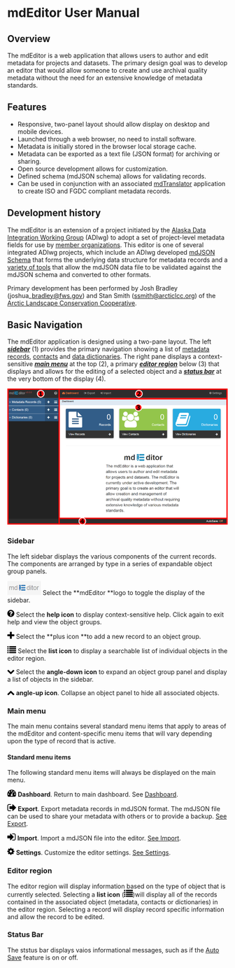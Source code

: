 # mdEditor User Manual

## Overview

The mdEditor is a web application that allows users to author and edit metadata for projects and datasets. The primary design goal was to develop an editor that would allow someone to create and use archival quality metadata without the need for an extensive knowledge of metadata standards.

## Features

* Responsive, two-panel layout should allow display on desktop and mobile devices.
* Launched through a web browser, no need to install software.
* Metadata is initially stored in the browser local storage cache.
* Metadata can be exported as a text file \(JSON format\) for archiving or sharing.
* Open source development allows for customization.
* Defined schema \(mdJSON schema\) allows for validating records.
* Can be used in conjunction with an associated [mdTranslator](https://github.com/adiwg/mdTranslator) application to create ISO and FGDC compliant metadata records.

## Development history

The mdEditor is an extension of a project initiated by the [Alaska Data Integration Working Group](http://www.adiwg.org/about/) \(ADIwg\) to adopt a set of project-level metadata fields for use by [member organizations](http://www.adiwg.org/about/#contributing-organizations). This editor is one of several integrated ADIwg projects, which include an ADIwg developed [mdJSON Schema](https://github.com/adiwg/mdJson-schemas) that forms the underlying data structure for metadata records and a [variety of tools](http://mdtools.adiwg.org/#popup-welcome) that allow the mdJSON data file to be validated against the mdJSON schema and converted to other formats.

Primary development has been performed by Josh Bradley \(joshua\_bradley@fws.gov\) and Stan Smith \(ssmith@arcticlcc.org\) of the [Arctic Landscape Conservation Cooperative](http://arcticlcc.org/).

## Basic Navigation

The mdEditor application is designed using a two-pane layout. The left [_**sidebar**_](#sidebar) \(1\) provides the primary navigation showing a list of [metadata records](/records.md), [contacts](/contacts.md) and [data dictionaries](/dictionaries.md). The right pane displays a context-sensitive [_**main menu**_](#main-menu) at the top \(2\), a primary [_**editor region**_](#editor-region) below \(3\) that displays and allows for the editing of a selected object and a [_**status bar**_](#status-bar) at the very bottom of the display \(4\).

![](/assets/mdEditor_areas.png)

### Sidebar

The left sidebar displays the various components of the current records. The components are arranged by type in a series of expandable object group panels.

![](/assets/mdEditor_logo_32.png)   Select the **mdEditor **logo to toggle the display of the sidebar.

![](/assets/symbol_question-circle_16.png) Select the **help icon** to display context-sensitive help. Click again to exit help and view the object groups.

![](/assets/symbol_plus_16.png) Select the **plus icon **to add a new record to an object group.

![](/assets/symbol_list_16.png) Select the **list icon** to display a searchable list of individual objects in the editor region.

![](/assets/symbol_angle-down_16.png) Select the **angle-down icon** to expand an object group panel and display a list of objects in the sidebar.

![](/assets/symbol_angle-up_16.png) **angle-up icon**. Collapse an object panel to hide all associated objects.

### Main menu

The main menu contains several standard menu items that apply to areas of the mdEditor and content-specific menu items that will vary depending upon the type of record that is active.

#### Standard menu items

The following standard menu items will always be displayed on the main menu.

![](/assets/symbol_dashboard_16.png) **Dashboard**. Return to main dashboard. See [Dashboard](/dashboard.md).

![](/assets/symbol_sign-out_16.png) **Export**. Export metadata records in mdJSON format. The mdJSON file can be used to share your metadata with others or to provide a backup. [See Export](/export.md).

![](/assets/symbol_sign-in_16.png) **Import**. Import a mdJSON file into the editor. [See Import](/import.md).

![](/assets/symbol_cog_16.png) **Settings**. Customize the editor settings. [See Settings](/settings.md).

### Editor region

The editor region will display information based on the type of object that is currently selected. Selecting a **list icon** \(![](/assets/symbol_list_16.png)\)will display all of the records contained in the associated object \(metadata, contacts or dictionaries\) in the editor region. Selecting a record will display record specific information and allow the record to be edited.

### Status Bar

The ststus bar displays vaios informational messages, such as if the [Auto Save](/settings.md) feature is on or off.

